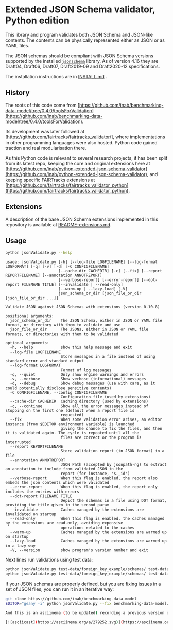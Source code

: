 # Extended JSON Schema validator, Python edition

This library and program validates both JSON Schema and JSON-like contents.
The contents can be physically represented either as JSON or as YAML files.

The JSON schemas should be compliant with JSON Schema versions supported
by the installed [`jsonschema`](https://python-jsonschema.readthedocs.io/en/stable/) library.
As of version 4.16 they are Draft04, Draft06, Draft07, Draft2019-09 and Draft2020-12 specifications.

The installation instructions are in [INSTALL.md](INSTALL.md) .

## History

The roots of this code come from [https://github.com/inab/benchmarking-data-model/tree/0.4.0/toolsForValidation](https://github.com/inab/benchmarking-data-model/tree/0.4.0/toolsForValidation).

Its development was later followed at [https://github.com/fairtracks/fairtracks_validator/], where implementations in other programming languages were also hosted. Python code gained traction and real modularisation there.

As this Python code is relevant to several research projects, it has been split from its latest repo, keeping the core and original extensions here at [https://github.com/inab/python-extended-json-schema-validator](https://github.com/inab/python-extended-json-schema-validator), and keeping specific FAIRTracks extensions at [https://github.com/fairtracks/fairtracks_validator_python](https://github.com/fairtracks/fairtracks_validator_python).

## Extensions

A description of the base JSON Schema extensions implemented in this repository is available at [README-extensions.md](README-extensions.md).

## Usage

```bash
python jsonValidate.py --help
```
```
usage: jsonValidate.py [-h] [--log-file LOGFILENAME] [--log-format LOGFORMAT] [-q] [-v] [-d] [-C CONFIGFILENAME]
                       [--cache-dir CACHEDIR] [-c] [--fix] [--report REPORTFILENAME] [--annotation ANNOTREPORT]
                       [--verbose-report] [--error-report] [--dot-report FILENAME TITLE] [--invalidate | --read-only]
                       [--warm-up | --lazy-load] [-V]
                       json_schema_or_dir [json_file_or_dir [json_file_or_dir ...]]

Validate JSON against JSON Schemas with extensions (version 0.10.8)

positional arguments:
  json_schema_or_dir    The JSON Schema, either in JSON or YAML file format, or directory with them to validate and use
  json_file_or_dir      The JSONs, either in JSON or YAML file formats, or directories with them to be validated

optional arguments:
  -h, --help            show this help message and exit
  --log-file LOGFILENAME
                        Store messages in a file instead of using standard error and standard output
  --log-format LOGFORMAT
                        Format of log messages
  -q, --quiet           Only show engine warnings and errors
  -v, --verbose         Show verbose (informational) messages
  -d, --debug           Show debug messages (use with care, as it could potentially disclose sensitive contents)
  -C CONFIGFILENAME, --config CONFIGFILENAME
                        Configuration file (used by extensions)
  --cache-dir CACHEDIR  Caching directory (used by extensions)
  -c, --continue        Show all the error messages instead of stopping on the first one (default when a report file is
                        requested)
  --fix                 When some validation error arises, an editor instance (from $EDITOR environment variable) is launched
                        giving the chance to fix the files, and then it is validated again. The cycle is repeated until all the
                        files are correct or the program is interrupted
  --report REPORTFILENAME
                        Store validation report (in JSON format) in a file
  --annotation ANNOTREPORT
                        JSON Path (accepted by jsonpath-ng) to extract an annotation to include from validated JSON in the
                        report (for instance, '$._id')
  --verbose-report      When this flag is enabled, the report also embeds the json contents which were validated
  --error-report        When this flag is enabled, the report only includes the entries with errors
  --dot-report FILENAME TITLE
                        Depict the schemas in a file using DOT format, providing the title given in the second param
  --invalidate          Caches managed by the extensions are invalidated on startup
  --read-only           When this flag is enabled, the caches managed by the extensions are read-only, avoiding expensive
                        operations related to the caches
  --warm-up             Caches managed by the extensions are warmed up on startup
  --lazy-load           Caches managed by the extensions are warmed up in a lazy way
  -V, --version         show program's version number and exit
```

Next lines run validations using test data:

```bash
python jsonValidate.py test-data/foreign_key_example/schemas/ test-data/foreign_key_example/good_validation/
python jsonValidate.py test-data/foreign_key_example/schemas/ test-data/foreign_key_example/bad_validation/
```

If your JSON schemas are properly defined, but you are fixing issues in a set of JSON files, you can run it in an iterative way:

```bash
git clone https://github.com/inab/benchmarking-data-model
EDITOR="geany -i" python jsonValidate.py --fix benchmarking-data-model/json-schemas/1.0.x benchmarking-data-model/prototype-data/1.0.x/QfO-fail

And this is an asciinema (to be updated) recording a previous version of FAIRTracks Validator:

[![asciicast](https://asciinema.org/a/279252.svg)](https://asciinema.org/a/279252)


